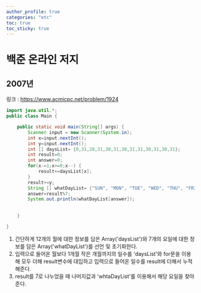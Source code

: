 ```yaml
---
author_profile: true
categories: "etc"
toc: true
toc_sticky: true
---
```

# 백준 온라인 저지
## 2007년
링크 : https://www.acmicpc.net/problem/1924
```java
import java.util.*;
public class Main {

	public static void main(String[] args) {
		Scanner input = new Scanner(System.in);
		int x=input.nextInt();
		int y=input.nextInt();
		int [] daysList= {0,31,28,31,30,31,30,31,31,30,31,30,31};
		int result=0;
		int answer=0;
		for(x-=1;x>=0;x--) {
			result+=daysList[x];
		}
		result+=y;
		String [] whatDayList= {"SUN", "MON", "TUE", "WED", "THU", "FRI", "SAT"};
		answer=result%7;
		System.out.println(whatDayList[answer]);
		
		
	}

}
```

1. 간단하게 12개의 월에 대한 정보를 담은 Array('daysList')와 7개의 요일에 대한 정보를 담은 Array('whatDayList')를 선언 및 초기화한다.    
2. 입력으로 들어온 월보다 1개월 작은 개월까지의 일수를 'daysList'와 for문을 이용해 모두 더해 result변수에 대입하고 입력으로 들어온 일수를 result에 더해서 누적해준다.
3. result를 7로 나누었을 때 나머지값과 'whtaDayList'를 이용해서 해당 요일을 찾아준다.